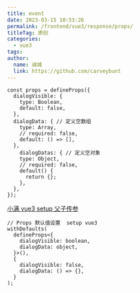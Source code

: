 ```yaml
---
title: event
date: 2023-03-15 10:53:26
permalink: /frontend/vue3/response/props/
titleTag: 原创
categories: 
  - vue3
tags: 
author: 
  name: 诚城
  link: https://github.com/carveybunt
---
```


```vue
const props = defineProps({
  dialogVisible: {
    type: Boolean,
    default: false,
  },
  dialogData: { // 定义空数组
    type: Array,
    // required: false,
    default: () => [],
  },
    dialogDatas: { // 定义空对象
    type: Object,
    // required: false,
    default() {
      return {};
    },
  },
});
```

[小满 vue3 setup 父子传参](https://www.bilibili.com/video/BV1dS4y1y7vd?p=16&vd_source=cf990de380ee2e1b26ff001353a0f95f)

```vue
// Props 默认值设置  setup vue3
withDefaults(
  defineProps<{
    dialogVisible: boolean,
    dialogData: object,
  }>(),
  {
    dialogVisible: false,
    dialogData: () => {},
  }
);
```
